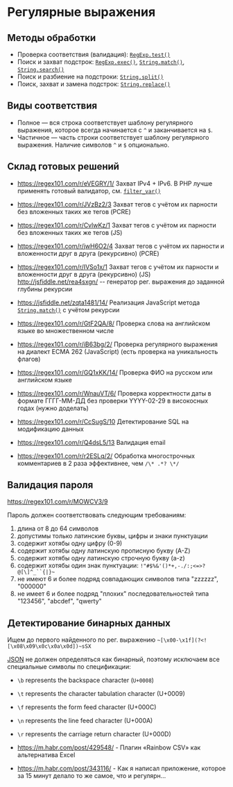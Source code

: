 # Регулярные выражения

## Методы обработки
* Проверка соответствия (валидация): [`RegExp.test()`](https://developer.mozilla.org/en-US/docs/Web/JavaScript/Reference/Global_Objects/RegExp/test)
* Поиск и захват подстрок: [`RegExp.exec()`](https://developer.mozilla.org/en-US/docs/Web/JavaScript/Reference/Global_Objects/RegExp/exec), [`String.match()`](https://developer.mozilla.org/en-US/docs/Web/JavaScript/Reference/Global_Objects/String/match), [`String.search()`](https://developer.mozilla.org/en-US/docs/Web/JavaScript/Reference/Global_Objects/String/search)
* Поиск и разбиение на подстроки: [`String.split()`](https://developer.mozilla.org/en-US/docs/Web/JavaScript/Reference/Global_Objects/String/split)
* Поиск, захват и замена подстрок: [`String.replace()`](https://developer.mozilla.org/en-US/docs/Web/JavaScript/Reference/Global_Objects/String/replace)

## Виды соответствия
* Полное — вся строка соответствует шаблону регулярного выражения, которое всегда начинается с `^` и заканчивается на `$`.
* Частичное — часть строки соответствует шаблону регулярного выражения. Наличие символов `^` и `$` опционально.

## Склад готовых решений
* https://regex101.com/r/eVEGRY/1/ Захват IPv4 + IPv6. В PHP лучше применять готовый валидатор, см. [`filter_var()`](http://php.net/manual/en/function.filter-var.php)
* https://regex101.com/r/JVzBz2/3 Захват тегов с учётом их парности без вложенных таких же тегов (PCRE)
* https://regex101.com/r/CvlwKz/1 Захват тегов с учётом их парности без вложенных таких же тегов (JS)
* https://regex101.com/r/jwH6O2/4 Захват тегов с учётом их парности и вложенности друг в друга (рекурсивно) (PCRE)
* https://regex101.com/r/IVSo1x/1 Захват тегов с учётом их парности и вложенности друг в друга (рекурсивно) (JS) http://jsfiddle.net/rea4sxgn/ -- генератор рег. выражения до заданной глубины рекурсии
* https://jsfiddle.net/zqta1481/14/ Реализация JavaScript метода [`String.match()`](https://developer.mozilla.org/en-US/docs/Web/JavaScript/Reference/Global_Objects/String/match) с учётом рекурсии
* https://regex101.com/r/GtF2QA/8/ Проверка слова на английском языке во множественном числе
* https://regex101.com/r/iB63bg/2/ Проверка регулярного выражения на диалект ECMA 262 (JavaScript) (есть проверка на уникальность флагов)
* https://regex101.com/r/GQ1xKK/14/ Проверка ФИО на русском или английском языке
* https://regex101.com/r/WnauVT/6/ Проверка корректности даты в формате ГГГГ-ММ-ДД без проверки YYYY-02-29 в високосных годах (нужно доделать)
* https://regex101.com/r/CcSugS/10 Детектирование SQL на модификацию данных
* https://regex101.com/r/Q4dsL5/13 Валидация email

* https://regex101.com/r/r2ESLq/2/ Обработка многострочных комментариев в 2 раза эффективнее, чем `/\* .*? \*/`

## Валидация пароля

https://regex101.com/r/MOWCV3/9 

Пароль должен соответствовать следующим требованиям:
1. длина от 8 до 64 символов
2. допустимы только латинские буквы, цифры и знаки пунктуации
3. содержит хотябы одну цифру (0-9)
4. содержит хотябы одну латинскую прописную букву (A-Z)
5. содержит хотябы одну латинскую строчную букву (a-z)
6. содержит хотябы один знак пунктуации: `!"#$%&'()*+,-./:;<=>?@[\]^_``{|}~`
7. не имеют 6 и более подряд совпадающих символов типа "zzzzzz", "000000"
8. не имеет 6 и более подряд "плохих" последовательностей типа "123456", "abcdef", "qwerty"

## Детектирование бинарных данных

Ищем до первого найденного по рег. выражению `~[\x00-\x1f](?<![\x08\x09\x0c\x0a\x0d])~sSX`

[JSON](http://json.org/) не должен определяться как бинарный, поэтому исключаем все специальные символы по спецификации:
* `\b` represents the backspace character (`U+0008`)
* `\t` represents the character tabulation character (U+0009)
* `\f` represents the form feed character (U+000C)
* `\n` represents the line feed character (U+000A)
* `\r` represents the carriage return character (U+000D)


* https://m.habr.com/post/429548/ - Плагин «Rainbow CSV» как альтернатива Excel
* https://m.habr.com/post/343116/ - Как я написал приложение, которое за 15 минут делало то же самое, что и регулярн...
